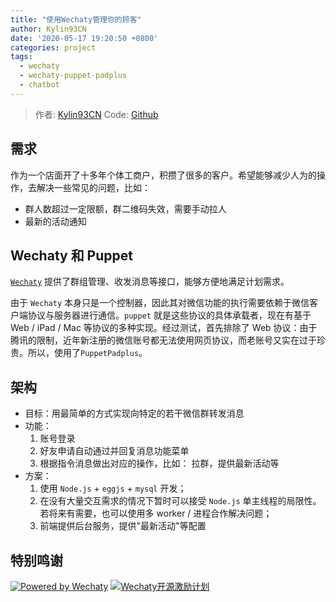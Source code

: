 ```yaml
---
title: "使用Wechaty管理你的顾客"
author: Kylin93CN
date: '2020-05-17 19:20:50 +0800'
categories: project
tags:
  - wechaty
  - wechaty-puppet-padplus
  - chatbot
---
```


> 作者: [Kylin93CN](https://github.com/Kylin93CN)
> Code: [Github](https://github.com/Kylin93CN/wechaty-bot-XueMiEr)

## 需求

作为一个店面开了十多年个体工商户，积攒了很多的客户。希望能够减少人为的操作，去解决一些常见的问题，比如：

- 群人数超过一定限额，群二维码失效，需要手动拉人
- 最新的活动通知

<!--more-->

## Wechaty 和 Puppet

[`Wechaty`](https://github.com/wechaty/wechaty) 提供了群组管理、收发消息等接口，能够方便地满足计划需求。

由于 `Wechaty` 本身只是一个控制器，因此其对微信功能的执行需要依赖于微信客户端协议与服务器进行通信。`puppet` 就是这些协议的具体承载者，现在有基于 Web / iPad / Mac 等协议的多种实现。经过测试，首先排除了 Web 协议：由于腾讯的限制，近年新注册的微信账号都无法使用网页协议，而老账号又实在过于珍贵。所以，使用了`PuppetPadplus`。

## 架构

- 目标：用最简单的方式实现向特定的若干微信群转发消息
- 功能：
  1. 账号登录
  2. 好友申请自动通过并回复消息功能菜单
  3. 根据指令消息做出对应的操作，比如： 拉群，提供最新活动等
- 方案：
  1. 使用 `Node.js` + `eggjs` + `mysql` 开发；
  2. 在没有大量交互需求的情况下暂时可以接受 `Node.js` 单主线程的局限性。若将来有需要，也可以使用多 worker / 进程合作解决问题；
  3. 前端提供后台服务，提供"最新活动"等配置

## 特别鸣谢

[![Powered by Wechaty](https://img.shields.io/badge/Powered%20By-Wechaty-green.svg)](https://github.com/chatie/wechaty)
[![Wechaty开源激励计划](https://img.shields.io/badge/Wechaty-开源激励计划-green.svg)](https://github.com/juzibot/Welcome/wiki/Everything-about-Wechaty)
